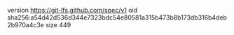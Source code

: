 version https://git-lfs.github.com/spec/v1
oid sha256:a54d42d536d344e7323bdc54e80581a315b473b8b173db316b4deb2b970a4c3e
size 449
